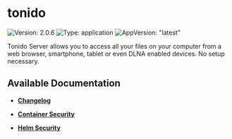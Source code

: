 # tonido

![Version: 2.0.6](https://img.shields.io/badge/Version-2.0.6-informational?style=flat-square) ![Type: application](https://img.shields.io/badge/Type-application-informational?style=flat-square) ![AppVersion: "latest"](https://img.shields.io/badge/AppVersion-"latest"-informational?style=flat-square)

Tonido Server allows you to access all your files on your computer from a web browser, smartphone, tablet or even DLNA enabled devices. No setup necessary.

## Available Documentation

- [**Changelog**](CHANGELOG)

- [**Container Security**](container-security)

- [**Helm Security**](helm-security)

